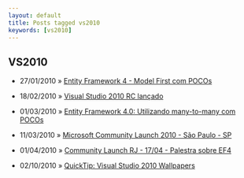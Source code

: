 ```yaml
---
layout: default
title: Posts tagged vs2010
keywords: [vs2010]
---
```

<h2 class="category">VS2010</h2>
<ul class="posts">
<li>
<p>
<span class="date">27/01/2010</span> &raquo; 
<a href="/blog/entity-framework-4-model-first-com-pocos">Entity Framework 4 - Model First com POCOs</a>
</p>
</li> 
<li>
<p>
<span class="date">18/02/2010</span> &raquo; 
<a href="/blog/visual-studio-2010-rc-lancado">Visual Studio 2010 RC lançado</a>
</p>
</li> 
<li>
<p>
<span class="date">01/03/2010</span> &raquo; 
<a href="/blog/entity-framework-4-0-utilizando-many-to-many-com-pocos">Entity Framework 4.0: Utilizando many-to-many com POCOs</a>
</p>
</li> 
<li>
<p>
<span class="date">11/03/2010</span> &raquo; 
<a href="/blog/microsoft-community-launch-2010-sao-paulo-sp">Microsoft Community Launch 2010 - São Paulo - SP</a>
</p>
</li> 
<li>
<p>
<span class="date">01/04/2010</span> &raquo; 
<a href="/blog/community-launch-rj-1704-palestra-sobre-ef4">Community Launch RJ - 17/04 - Palestra sobre EF4</a>
</p>
</li> 
<li>
<p>
<span class="date">02/10/2010</span> &raquo; 
<a href="/blog/quicktip-visual-studio-2010-wallpapers">QuickTip: Visual Studio 2010 Wallpapers</a>
</p>
</li> 
</ul>
